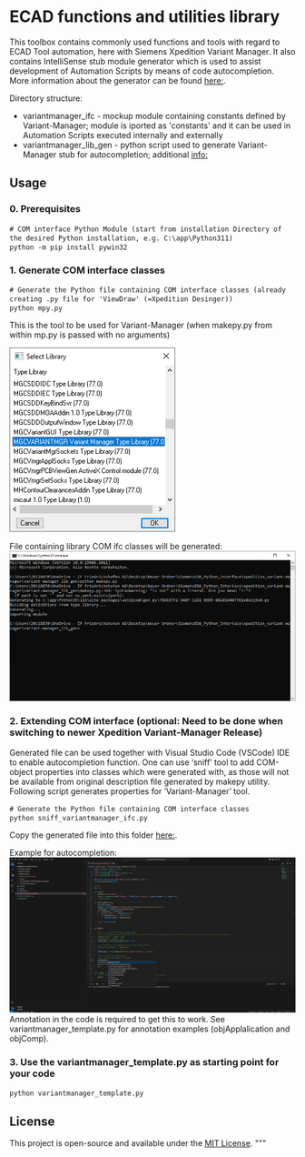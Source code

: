 # ECAD functions and utilities library

This toolbox contains commonly used functions and tools with regard to ECAD Tool automation, here with Siemens Xpedition Variant Manager.
It also contains IntelliSense stub module generator which is used to assist development of Automation Scripts by means of code autocompletion.
More information about the generator can be found [here:](./variantmanager_lib_gen/README.md).

Directory structure:

* variantmanager_ifc - mockup module containing constants defined by Variant-Manager; module is iported as 'constants' and it can be used in Automation Scripts executed internally and externally 
* variantmanager_lib_gen - python script used to generate Variant-Manager stub for autocompletion; additional [info:](./variantmanager_lib_gen/README.md) 

## Usage

### 0. Prerequisites
```
# COM interface Python Module (start from installation Directory of the desired Python installation, e.g. C:\app\Python311)
python -m pip install pywin32
```
### 1. Generate COM interface classes
```
# Generate the Python file containing COM interface classes (already creating .py file for 'ViewDraw' (=Xpedition Desinger))
python mpy.py
```
This is the tool to be used for Variant-Manager (when makepy.py from within mp.py is passed with no arguments)

![variantManager](images/COM-Library-Xpedition-Variant-Manager.jpg)

File containing library COM ifc classes will be generated:
![COM module](images/Generated_COM-Module.jpg)

### 2. Extending COM interface (optional: Need to be done when switching to newer Xpedition Variant-Manager Release)

Generated file can be used together with Visual Studio Code (VSCode) IDE to enable autocompletion function.
One can use ‘sniff’ tool to add COM-object properties into classes which were generated with, as those will not be available from 
original description file generated by makepy utility. Following script generates properties for ‘Variant-Manager’ tool.

```
# Generate the Python file containing COM interface classes
python sniff_variantmanager_ifc.py 
```
Copy the generated file into this folder [here:](./variantmanager_ifc.py).

Example for autocompletion:
![autocompletion](images/VSCode_autocompletion_example.JPG)
Annotation in the code is required to get this to work. See variantmanager_template.py for annotation examples (objApplalication and objComp).

### 3. Use the variantmanager_template.py as starting point for your code
```
python variantmanager_template.py
```

## License

This project is open-source and available under the [MIT License](LICENSE).
"""



